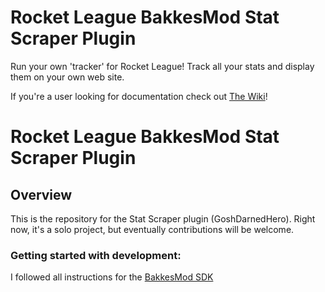 # Rocket League BakkesMod Stat Scraper Plugin

Run your own 'tracker' for Rocket League!  Track all your stats and display them on your own web site.

If you're a user looking for documentation check out [The Wiki](../../wiki/)!

# Rocket League BakkesMod Stat Scraper Plugin

## Overview

This is the repository for the Stat Scraper plugin (GoshDarnedHero).  Right now, it's a solo 
project, but eventually contributions will be welcome.

### Getting started with development:
I followed all instructions for the [BakkesMod SDK](https://github.com/bakkesmodorg/BakkesModSDK)
